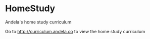 # HomeStudy
Andela's home study curriculum

Go to http://curriculum.andela.co to view the home study curriculum
